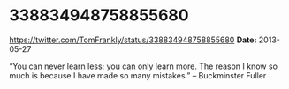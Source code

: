 # 338834948758855680
https://twitter.com/TomFrankly/status/338834948758855680
**Date:** 2013-05-27

“You can never learn less; you can only learn more. The reason I know so much is because I have made so many mistakes.” – Buckminster Fuller
